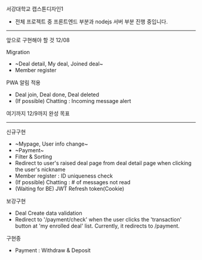 서강대학교 캡스톤디자인1

- 전체 프로젝트 중 프론트엔드 부분과 nodejs 서버 부분 진행 중입니다.

***
앞으로 구현해야 할 것
12/08

Migration
- ~Deal detail, My deal, Joined deal~
- Member register

PWA 알림 적용
- Deal join, Deal done, Deal deleted
- (If possible) Chatting : Incoming message alert

여기까지 12/9까지 완성 목표

***
신규구현
- ~Mypage, User info change~
- ~Payment~
- Filter & Sorting
- Redirect to user's raised deal page from deal detail page when clicking the user's nickname
- Member register : ID uniqueness check
- (If possible) Chatting : # of messages not read
- (Waiting for BE) JWT Refresh token(Cookie)

보강구현
- Deal Create data validation
- Redirect to '/payment/check' when the user clicks the 'transaction' button at 'my enrolled deal' list. Currently, it redirects to /payment.


구현중
- Payment : Withdraw & Deposit
